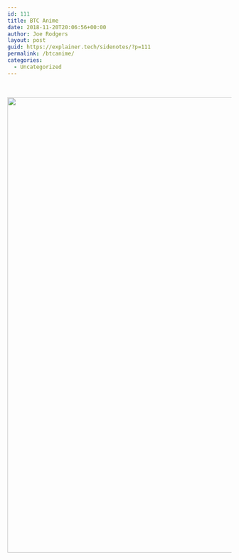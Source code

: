 ```yaml
---
id: 111
title: BTC Anime
date: 2018-11-20T20:06:56+00:00
author: Joe Rodgers
layout: post
guid: https://explainer.tech/sidenotes/?p=111
permalink: /btcanime/
categories:
  - Uncategorized
---
```

&nbsp;

<a href="https://i1.wp.com/explainer.tech/sidenotes/wp-content/uploads/2018/11/IMG_20181119_194931.jpg?ssl=1" rel="attachment wp-att-112"><img class="alignnone size-full wp-image-112" title="img_20181119_194931-jpg" src="https://i1.wp.com/explainer.tech/sidenotes/wp-content/uploads/2018/11/IMG_20181119_194931.jpg?resize=1024%2C1024&#038;ssl=1" alt="" width="1024" height="1024" data-recalc-dims="1" /></a>